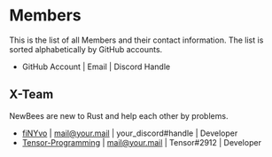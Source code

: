 # Members

This is the list of all Members and their contact information.
The list is sorted alphabetically by GitHub accounts.

- GitHub Account | Email | Discord Handle

## X-Team

NewBees are new to Rust and help each other by problems.
- <a href="https://github.com/fiNYvo" target="blank">fiNYvo</a> | <mail@your.mail> | your_discord#handle | Developer
- <a href="https://github.com/tensor-programming" target="blank">Tensor-Programming</a> | <mail@your.mail> | Tensor#2912 | Developer
